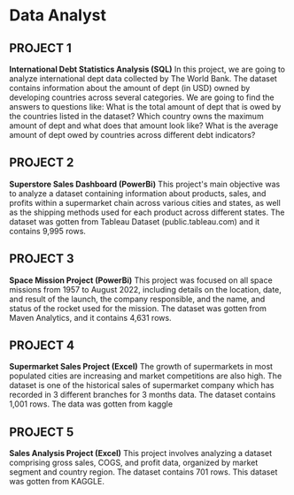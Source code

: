 # Data Analyst 

## PROJECT 1
**International Debt Statistics Analysis (SQL)**
In this project, we are going to analyze international dept data collected by The World Bank. The dataset contains information about the amount of dept (in USD) owned by developing countries across several categories. We are going to find the answers to questions like:
What is the total amount of dept that is owed by the countries listed in the dataset? Which country owns the maximum amount of dept and what does that amount look like? What is the average amount of dept owed by countries across different debt indicators?

## PROJECT 2
**Superstore Sales Dashboard (PowerBi)**
This project's main objective was to analyze a dataset containing information about products, sales, and profits within a supermarket chain across various cities and states, as well as the shipping methods used for each product across different states. The dataset was gotten from Tableau Dataset (public.tableau.com) and it contains 9,995 rows.

## PROJECT 3
**Space Mission Project (PowerBi)**
This project was focused on all space missions from 1957 to August 2022, including details on the location, date, and result of the launch, the company responsible, and the name, and status of the rocket used for the mission. The dataset was gotten from Maven Analytics, and it contains 4,631 rows.

## PROJECT 4
**Supermarket Sales Project (Excel)**
The growth of supermarkets in most populated cities are increasing and market competitions are also high. The dataset is one of the historical sales of supermarket company which has recorded in 3 different branches for 3 months data. The dataset contains 1,001 rows. The data was gotten from kaggle

## PROJECT 5
**Sales Analysis Project (Excel)**
This project involves analyzing a dataset comprising gross sales, COGS, and profit data, organized by market segment and country region. The dataset contains 701 rows. This dataset was gotten from KAGGLE.

